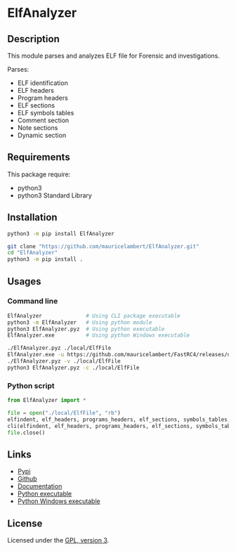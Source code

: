 # ElfAnalyzer

## Description

This module parses and analyzes ELF file for Forensic and investigations.

Parses:
 - ELF identification
 - ELF headers
 - Program headers
 - ELF sections
 - ELF symbols tables
 - Comment section
 - Note sections
 - Dynamic section

## Requirements

This package require:
 - python3
 - python3 Standard Library

## Installation

```bash
python3 -m pip install ElfAnalyzer
```

```bash
git clone "https://github.com/mauricelambert/ElfAnalyzer.git"
cd "ElfAnalyzer"
python3 -m pip install .
```

## Usages

### Command line

```bash
ElfAnalyzer              # Using CLI package executable
python3 -m ElfAnalyzer   # Using python module
python3 ElfAnalyzer.pyz  # Using python executable
ElfAnalyzer.exe          # Using python Windows executable

./ElfAnalyzer.pyz ./local/ElfFile
ElfAnalyzer.exe -u https://github.com/mauricelambert/FastRC4/releases/download/v0.0.1/librc4.so
./ElfAnalyzer.pyz -v ./local/ElfFile
python3 ElfAnalyzer.pyz -c ./local/ElfFile
```

### Python script

```python
from ElfAnalyzer import *

file = open("./local/ElfFile", "rb")
elfindent, elf_headers, programs_headers, elf_sections, symbols_tables, comments, note_sections, notes, dynamics, sections = parse_elffile(file)
cli(elfindent, elf_headers, programs_headers, elf_sections, symbols_tables, comments, notes, dynamics, sections)
file.close()
```

## Links

 - [Pypi](https://pypi.org/project/ElfAnalyzer)
 - [Github](https://github.com/user/ElfAnalyzer)
 - [Documentation](https://mauricelambert.github.io/info/python/security/ElfAnalyzer.html)
 - [Python executable](https://mauricelambert.github.io/info/python/security/ElfAnalyzer.pyz)
 - [Python Windows executable](https://mauricelambert.github.io/info/python/security/ElfAnalyzer.exe)

## License

Licensed under the [GPL, version 3](https://www.gnu.org/licenses/).

